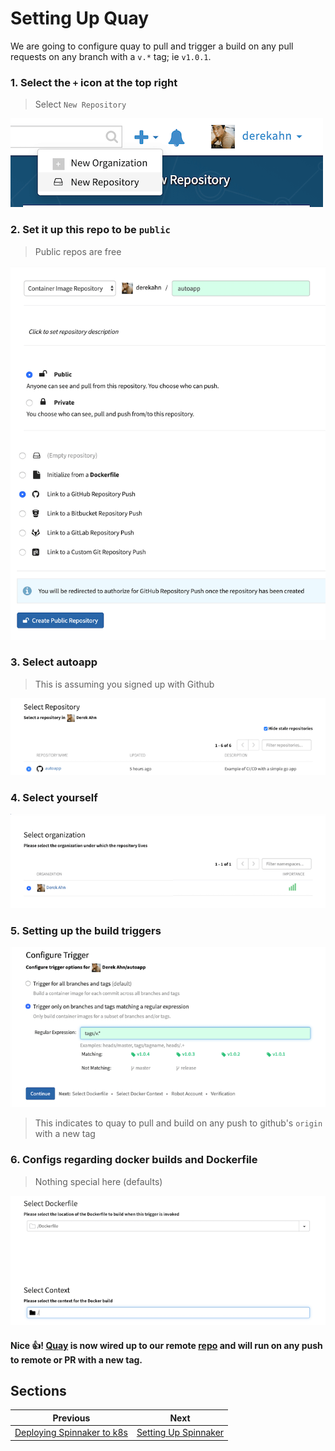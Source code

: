# Setting Up Quay

We are going to configure quay to pull and trigger a build on any pull requests on any branch with a `v.*` tag; ie `v1.0.1`.

### 1. Select the `+` icon at the top right

> Select `New Repository`

![Select Create New Repo](../assets/quay-new-repo.png)

### 2. Set it up this repo to be `public`

> Public repos are free

![Creating a new repo](../assets/quay-repo.png)

### 3. Select autoapp

> This is assuming you signed up with Github

![Select autoapp](../assets/quay-github-app.png)

### 4. Select yourself

![Select quay user](../assets/quay-org.png)

### 5. Setting up the build triggers

![Configure build trigger](../assets/quay-build-trigger.png)

> This indicates to quay to pull and build on any push to github's `origin` with a new tag

### 6. Configs regarding docker builds and Dockerfile

> Nothing special here (defaults)

![Configure docker](../assets/quay-docker.png)

#### Nice 👍! [Quay](https://quay.io) is now wired up to our remote [repo](https://github/derekahn/autoapp) and will run on any push to remote or PR with a new tag.

## Sections

| Previous                                             | Next                                          |
| ---------------------------------------------------- | --------------------------------------------- |
| [Deploying Spinnaker to k8s](03-deploy-spinnaker.md) | [Setting Up Spinnaker](05-setup-spinnaker.md) |
